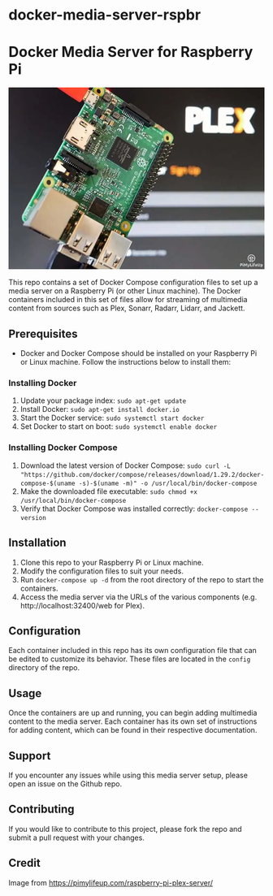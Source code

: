 # docker-media-server-rspbr

# Docker Media Server for Raspberry Pi

![Raspberry Pi with media server](raspberry-pi-media-server.png)

This repo contains a set of Docker Compose configuration files to set up a media server on a Raspberry Pi (or other Linux machine). The Docker containers included in this set of files allow for streaming of multimedia content from sources such as Plex, Sonarr, Radarr, Lidarr, and Jackett.

## Prerequisites

- Docker and Docker Compose should be installed on your Raspberry Pi or Linux machine. Follow the instructions below to install them:

### Installing Docker

1. Update your package index: `sudo apt-get update`
2. Install Docker: `sudo apt-get install docker.io`
3. Start the Docker service: `sudo systemctl start docker`
4. Set Docker to start on boot: `sudo systemctl enable docker`

### Installing Docker Compose

1. Download the latest version of Docker Compose: `sudo curl -L "https://github.com/docker/compose/releases/download/1.29.2/docker-compose-$(uname -s)-$(uname -m)" -o /usr/local/bin/docker-compose`
2. Make the downloaded file executable: `sudo chmod +x /usr/local/bin/docker-compose`
3. Verify that Docker Compose was installed correctly: `docker-compose --version`

## Installation

1. Clone this repo to your Raspberry Pi or Linux machine.
2. Modify the configuration files to suit your needs.
3. Run `docker-compose up -d` from the root directory of the repo to start the containers.
4. Access the media server via the URLs of the various components (e.g. http://localhost:32400/web for Plex).

## Configuration

Each container included in this repo has its own configuration file that can be edited to customize its behavior. These files are located in the `config` directory of the repo.

## Usage

Once the containers are up and running, you can begin adding multimedia content to the media server. Each container has its own set of instructions for adding content, which can be found in their respective documentation.

## Support

If you encounter any issues while using this media server setup, please open an issue on the Github repo.

## Contributing

If you would like to contribute to this project, please fork the repo and submit a pull request with your changes.

## Credit

Image from https://pimylifeup.com/raspberry-pi-plex-server/
